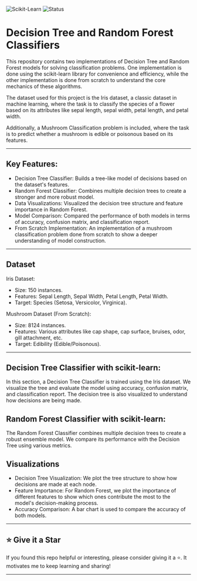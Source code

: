 ![Scikit-Learn](https://img.shields.io/badge/Scikit--Learn-ML-blue?logo=scikit-learn)
![Status](https://img.shields.io/badge/Status-Completed-brightgreen)

# Decision Tree and Random Forest Classifiers

This repository contains two implementations of Decision Tree and Random Forest models for solving classification problems. One implementation is done using the scikit-learn library for convenience and efficiency, while the other implementation is done from scratch to understand the core mechanics of these algorithms.

The dataset used for this project is the Iris dataset, a classic dataset in machine learning, where the task is to classify the species of a flower based on its attributes like sepal length, sepal width, petal length, and petal width.

Additionally, a Mushroom Classification problem is included, where the task is to predict whether a mushroom is edible or poisonous based on its features.

---

## Key Features:
- Decision Tree Classifier: Builds a tree-like model of decisions based on the dataset's features.
- Random Forest Classifier: Combines multiple decision trees to create a stronger and more robust model.
- Data Visualizations: Visualized the decision tree structure and feature importance in Random Forest.
- Model Comparison: Compared the performance of both models in terms of accuracy, confusion matrix, and classification report.
- From Scratch Implementation: An implementation of a mushroom classification problem done from scratch to show a deeper understanding of model construction.

---

## Dataset
Iris Dataset:
- Size: 150 instances.
- Features: Sepal Length, Sepal Width, Petal Length, Petal Width.
- Target: Species (Setosa, Versicolor, Virginica).

Mushroom Dataset (From Scratch):
- Size: 8124 instances.
- Features: Various attributes like cap shape, cap surface, bruises, odor, gill attachment, etc.
- Target: Edibility (Edible/Poisonous).

---

## Decision Tree Classifier with scikit-learn:
In this section, a Decision Tree Classifier is trained using the Iris dataset. We visualize the tree and evaluate the model using accuracy, confusion matrix, and classification report. The decision tree is also visualized to understand how decisions are being made.

## Random Forest Classifier with scikit-learn:
The Random Forest Classifier combines multiple decision trees to create a robust ensemble model. We compare its performance with the Decision Tree using various metrics.

## Visualizations
- Decision Tree Visualization: We plot the tree structure to show how decisions are made at each node.
- Feature Importance: For Random Forest, we plot the importance of different features to show which ones contribute the most to the model's decision-making process.
- Accuracy Comparison: A bar chart is used to compare the accuracy of both models.

---

## ⭐️ Give it a Star

If you found this repo helpful or interesting, please consider giving it a ⭐️. It motivates me to keep learning and sharing!

---
